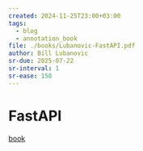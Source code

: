 ```yaml
---
created: 2024-11-25T23:00+03:00
tags:
  - blog
  - annotation_book
file: ./books/Lubanovic-FastAPI.pdf
author: Bill Lubanovic
sr-due: 2025-07-22
sr-interval: 1
sr-ease: 158
---
```


# FastAPI

[book](./books/Lubanovic-FastAPI.pdf)
